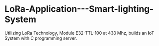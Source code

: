 # LoRa-Application---Smart-lighting-System
Utilizing LoRa Technology, Module E32-TTL-100 at 433 Mhz, builds an IoT System with C programming server.
